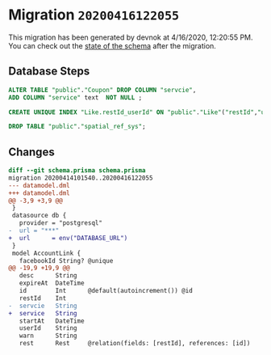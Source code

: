 # Migration `20200416122055`

This migration has been generated by devnok at 4/16/2020, 12:20:55 PM.
You can check out the [state of the schema](./schema.prisma) after the migration.

## Database Steps

```sql
ALTER TABLE "public"."Coupon" DROP COLUMN "servcie",
ADD COLUMN "service" text  NOT NULL ;

CREATE UNIQUE INDEX "Like.restId_userId" ON "public"."Like"("restId","userId")

DROP TABLE "public"."spatial_ref_sys";
```

## Changes

```diff
diff --git schema.prisma schema.prisma
migration 20200414101540..20200416122055
--- datamodel.dml
+++ datamodel.dml
@@ -3,9 +3,9 @@
 }
 datasource db {
   provider = "postgresql"
-  url = "***"
+  url      = env("DATABASE_URL")
 }
 model AccountLink {
   facebookId String? @unique
@@ -19,9 +19,9 @@
   desc      String
   expireAt  DateTime
   id        Int      @default(autoincrement()) @id
   restId    Int
-  servcie   String
+  service   String
   startAt   DateTime
   userId    String
   warn      String
   rest      Rest     @relation(fields: [restId], references: [id])
```


